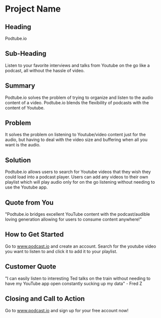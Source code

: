 # Project Name #

<!--
> This material was originally posted [here](http://www.quora.com/What-is-Amazons-approach-to-product-development-and-product-management). It is reproduced here for posterities sake.

There is an approach called "working backwards" that is widely used at Amazon. They work backwards from the customer, rather than starting with an idea for a product and trying to bolt customers onto it. While working backwards can be applied to any specific product decision, using this approach is especially important when developing new products or features.

For new initiatives a product manager typically starts by writing an internal press release announcing the finished product. The target audience for the press release is the new/updated product's customers, which can be retail customers or internal users of a tool or technology. Internal press releases are centered around the customer problem, how current solutions (internal or external) fail, and how the new product will blow away existing solutions.

If the benefits listed don't sound very interesting or exciting to customers, then perhaps they're not (and shouldn't be built). Instead, the product manager should keep iterating on the press release until they've come up with benefits that actually sound like benefits. Iterating on a press release is a lot less expensive than iterating on the product itself (and quicker!).

If the press release is more than a page and a half, it is probably too long. Keep it simple. 3-4 sentences for most paragraphs. Cut out the fat. Don't make it into a spec. You can accompany the press release with a FAQ that answers all of the other business or execution questions so the press release can stay focused on what the customer gets. My rule of thumb is that if the press release is hard to write, then the product is probably going to suck. Keep working at it until the outline for each paragraph flows.

Oh, and I also like to write press-releases in what I call "Oprah-speak" for mainstream consumer products. Imagine you're sitting on Oprah's couch and have just explained the product to her, and then you listen as she explains it to her audience. That's "Oprah-speak", not "Geek-speak".

Once the project moves into development, the press release can be used as a touchstone; a guiding light. The product team can ask themselves, "Are we building what is in the press release?" If they find they're spending time building things that aren't in the press release (overbuilding), they need to ask themselves why. This keeps product development focused on achieving the customer benefits and not building extraneous stuff that takes longer to build, takes resources to maintain, and doesn't provide real customer benefit (at least not enough to warrant inclusion in the press release).
 -->

## Heading ##
  Podtube.io

## Sub-Heading ##
  Listen to your favorite interviews and talks from Youtube on the go like a podcast, all without the hassle of video.

## Summary ##
  Podtube.io solves the problem of trying to organize and listen to the audio content of a video. Podtube.io blends the flexibility
  of podcasts with the content of Youtube.

## Problem ##
  It solves the problem on listening to Youtube/video content just for the audio, but having to deal with the video
  size and buffering when all you want is the audio.

## Solution ##
  Podtube.io allows users to search for Youtube videos that they wish they could load into a podcast player. Users can add any videos to their own playlist which will play audio only for on the go listening without needing to use the Youtube app.

## Quote from You ##
  "Podtube.io bridges excellent YouTube content with the podcast/audible loving generation allowing for users to consume content anywhere!"

## How to Get Started ##
  Go to www.podcast.io and create an account. Search for the youtube video you want to listen to and click it to add it to your playlist.

## Customer Quote ##
  "I can easily listen to interesting Ted talks on the train without needing to have my YouTube app open constantly sucking up my data"
    - Fred Z

## Closing and Call to Action ##
  Go to www.podcast.io and sign up for your free account now!
